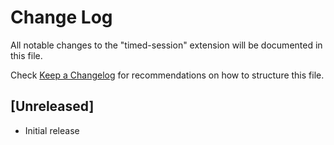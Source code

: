 # Change Log

All notable changes to the "timed-session" extension will be documented in this file.

Check [Keep a Changelog](http://keepachangelog.com/) for recommendations on how to structure this file.

## [Unreleased]

- Initial release